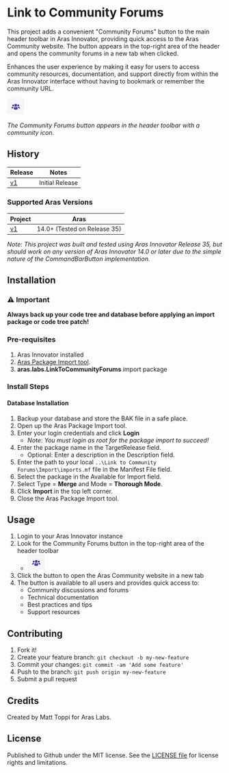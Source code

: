 # Link to Community Forums

This project adds a convenient "Community Forums" button to the main header toolbar in Aras Innovator, providing quick access to the Aras Community website. The button appears in the top-right area of the header and opens the community forums in a new tab when clicked.

Enhances the user experience by making it easy for users to access community resources, documentation, and support directly from within the Aras Innovator interface without having to bookmark or remember the community URL.

![Community Forums Button](./Screenshots/community-forums-button.png)

*The Community Forums button appears in the header toolbar with a community icon.*

## History

Release | Notes
--------|--------
[v1](https://github.com/ArasLabs/link-to-community-forums/releases/tag/v1) | Initial Release

### Supported Aras Versions

Project | Aras
--------|------
[v1](https://github.com/ArasLabs/link-to-community-forums/releases/tag/v1) | 14.0+ (Tested on Release 35)

*Note: This project was built and tested using Aras Innovator Release 35, but should work on any version of Aras Innovator 14.0 or later due to the simple nature of the CommandBarButton implementation.*

## Installation

### ⚠️ Important

**Always back up your code tree and database before applying an import package or code tree patch!**

### Pre-requisites

1. Aras Innovator installed
2. [Aras Package Import tool](https://aras.com/en/support/downloads).
3. **aras.labs.LinkToCommunityForums** import package

### Install Steps

#### Database Installation

1. Backup your database and store the BAK file in a safe place.
2. Open up the Aras Package Import tool.
3. Enter your login credentials and click **Login**
    * *Note: You must login as root for the package import to succeed!*
4. Enter the package name in the TargetRelease field.
    * Optional: Enter a description in the Description field.
5. Enter the path to your local `..\Link to Community Forums\Import\imports.mf` file in the Manifest File field.
6. Select the package in the Available for Import field.
7. Select Type = **Merge** and Mode = **Thorough Mode**.
8. Click **Import** in the top left corner.
9. Close the Aras Package Import tool.

## Usage

1. Login to your Aras Innovator instance
2. Look for the Community Forums button in the top-right area of the header toolbar
    * ![screenshot](Screenshots/community-forums-button.png)
3. Click the button to open the Aras Community website in a new tab
4. The button is available to all users and provides quick access to:
    * Community discussions and forums
    * Technical documentation
    * Best practices and tips
    * Support resources

## Contributing

1. Fork it!
2. Create your feature branch: `git checkout -b my-new-feature`
3. Commit your changes: `git commit -am 'Add some feature'`
4. Push to the branch: `git push origin my-new-feature`
5. Submit a pull request

## Credits

Created by Matt Toppi for Aras Labs.

## License

Published to Github under the MIT license. See the [LICENSE file](./LICENSE) for license rights and limitations.
